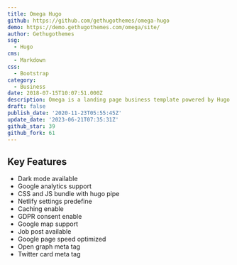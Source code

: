 ```yaml
---
title: Omega Hugo
github: https://github.com/gethugothemes/omega-hugo
demo: https://demo.gethugothemes.com/omega/site/
author: Gethugothemes
ssg:
  - Hugo
cms:
  - Markdown
css:
  - Bootstrap
category:
  - Business
date: 2018-07-15T10:07:51.000Z
description: Omega is a landing page business template powered by Hugo.
draft: false
publish_date: '2020-11-23T05:55:45Z'
update_date: '2023-06-21T07:35:31Z'
github_star: 39
github_fork: 61
---
```


## Key Features

- Dark mode available
- Google analytics support
- CSS and JS bundle with hugo pipe
- Netlify settings predefine
- Caching enable
- GDPR consent enable
- Google map support
- Job post available
- Google page speed optimized
- Open graph meta tag
- Twitter card meta tag
